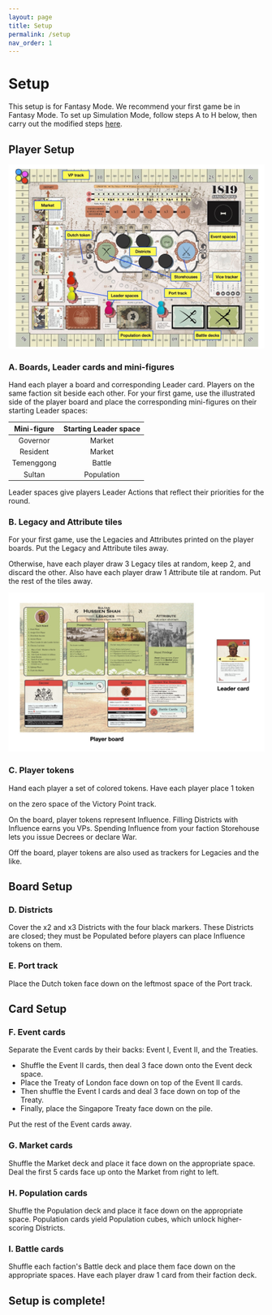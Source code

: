 ```yaml
---
layout: page
title: Setup
permalink: /setup
nav_order: 1
---
```

# Setup

This setup is for Fantasy Mode. We recommend your first game be in Fantasy Mode. To set up Simulation Mode, follow steps A to H below, then carry out the modified steps [here](/1819rulebook/simulation-mode#setup-changes).

## Player Setup

![Main Board setup](/img/main_board_setup.jpg)

### A. Boards, Leader cards and mini-figures

Hand each player a board and corresponding Leader card. Players on the same faction sit beside each other. For your first game, use the illustrated side of the player board and place the corresponding mini-figures on their starting Leader spaces:

| Mini-figure | Starting Leader space |
| :---: | :---: |
| Governor | Market |
| Resident | Market |
| Temenggong | Battle |
| Sultan | Population |

Leader spaces give players Leader Actions that reflect their priorities for the round.

### B. Legacy and Attribute tiles
<!-- Legacies are the achievements your character wants history to remember them for, while Attributes allow them to bend the rules *(ever so slightly)* in their favor. -->

For your first game, use the Legacies and Attributes printed on the player boards. Put the Legacy and Attribute tiles away.

Otherwise, have each player draw 3 Legacy tiles at random, keep 2, and discard the other. Also have each player draw 1 Attribute tile at random. Put the rest of the tiles away.

![Player Board setup](/img/player_board_setup.jpg)

### C. Player tokens

Hand each player a set of colored tokens. Have each player place 1 token
<!-- in their faction's Storehouse (blue for British Agents, green for Malay Chiefs), and 1 -->
 on the zero space of the Victory Point track.

On the board, player tokens represent Influence. Filling Districts with Influence earns you VPs. Spending Influence from your faction Storehouse lets you issue Decrees or declare War.

Off the board, player tokens are also used as trackers for Legacies and the like.

## Board Setup

### D. Districts

Cover the x2 and x3 Districts with the four black markers. These Districts are closed; they must be Populated before players can place Influence tokens on them.

<!-- > *3-player game: the solo player only covers their x3 District.* -->

### E. Port track

Place the Dutch token face down on the leftmost space of the Port track.

## Card Setup

### F. Event cards

Separate the Event cards by their backs: Event I, Event II, and the Treaties.

- Shuffle the Event II cards, then deal 3 face down onto the Event deck space.
- Place the Treaty of London face down on top of the Event II cards.
- Then shuffle the Event I cards and deal 3 face down on top of the Treaty.
- Finally, place the Singapore Treaty face down on the pile.

Put the rest of the Event cards away.

### G. Market cards

Shuffle the Market deck and place it face down on the appropriate space. Deal the first 5 cards face up onto the Market from right to left.

### H. Population cards

Shuffle the Population deck and place it face down on the appropriate space. Population cards yield Population cubes, which unlock higher-scoring Districts.

<!-- 
represent the various social groups who migrated---voluntarily or otherwise---into Singapore.
 -->

### I. Battle cards

Shuffle each faction's Battle deck and place them face down on the appropriate spaces. Have each player draw 1 card from their faction deck.

<!-- 
> *3-player game: the solo player draws 3 Battle cards and keeps 2.*
 -->

## Setup is complete!